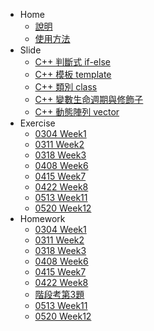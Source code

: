 <!-- docs/_sidebar.md -->

* Home
    * [說明](home.md)
    * [使用方法](tutorial.md)
* Slide
    * [C++ 判斷式 if-else](slide/if_else.md)
    * [C++ 模板 template](slide/template.md)
    * [C++ 類別 class](slide/class.md)
    * [C++ 變數生命週期與修飾子](slide/var_and_modifier.md)
    * [C++ 動態陣列 vector](slide/vector.md)
* Exercise
    * [0304 Week1](exercise/w1.md)
    * [0311 Week2](exercise/w2.md)
    * [0318 Week3](exercise/w3.md)
    * [0408 Week6](exercise/w6.md)
    * [0415 Week7](exercise/w7.md)
    * [0422 Week8](exercise/w8.md)
    * [0513 Week11](exercise/w11.md)
    * [0520 Week12](exercise/w12.md)
* Homework
    * [0304 Week1](homework/w1.md)
    * [0311 Week2](homework/w2.md)
    * [0318 Week3](homework/w3.md)
    * [0408 Week6](homework/w6.md)
    * [0415 Week7](homework/w7.md)
    * [0422 Week8](homework/w8.md)
    * [階段考第3題](homework/2023-C-1st-exam-pC.md)
    * [0513 Week11](homework/w11.md)
    * [0520 Week12](homework/w12.md)

        
